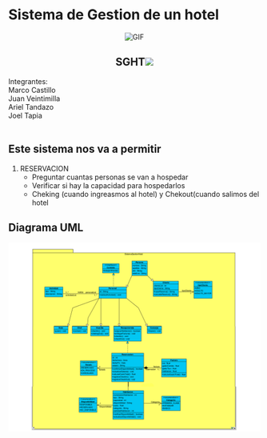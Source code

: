 # Sistema de Gestion de un hotel
<div align="center">
<p><img src="https://github.com/145548109/Sistema-gestion-hotel/assets/166523628/39f576b9-2c23-4f04-bddf-7bf50456d1cc" alt="GIF" width="400" height="300"></p><p><a<br>

## SGHT<img src="https://i.gifer.com/NKM.gif" width="30px"><br>
<div align="left">
Integrantes:<br>
<summary>Marco Castillo
<summary>Juan Veintimilla
<summary>Ariel Tandazo 
<summary>Joel Tapia<br>
<br>
</details>  
 
  ## Este sistema nos va a permitir<br>
  
1. RESERVACION<br>
    - Preguntar cuantas personas se van a hospedar
    - Verificar si hay la capacidad para hospedarlos
    - Cheking (cuando ingreasmos al hotel) y Chekout(cuando salimos del hotel  
</details>

## Diagrama UML 
<div align="center"><img src= "https://raw.githubusercontent.com/145548109/Sistema-gestion-hotel/main/Uml_1.1.png?token=GHSAT0AAAAAACTFCJOGDIASJZIYPI3VTHHWZS6PGCA"></summary><br>
<br>
